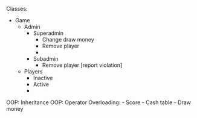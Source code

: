 Classes:
- Game
   - Admin 
      - Superadmin
         - Change draw money
         - Remove player
         - 
      - Subadmin
         - Remove player [report violation]
   - Players
      - Inactive 
      - Active
      -  
OOP: Inheritance
OOP: Operator Overloading:
    - Score
    - Cash table
    - Draw money
